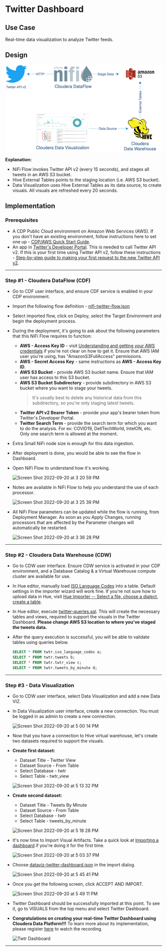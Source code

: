# Twitter Dashboard
## Use Case
Real-time data visualization to analyze Twitter feeds.

## Design
![Design - Twitter Dashboard](/assets/design-Twitter-dashboard.png)

**Explanation:**
- NiFi Flow invokes Twitter API v2 (every 15 seconds), and stages all tweets in an AWS S3 bucket.
- Hive External Tables points to the staging location (i.e. AWS S3 bucket).
- Data Visualization uses Hive External Tables as its data source, to create visuals. All visuals are refreshed every 20 seconds.

## Implementation
### Prerequisites
- A CDP Public Cloud environment on Amazon Web Services (AWS). If you don't have an existing environment, follow instructions here to set one up - [CDP/AWS Quick Start Guide](https://docs.cloudera.com/cdp-public-cloud/cloud/aws-quickstart/topics/mc-aws-quickstart.html).
- An app in [Twitter's Developer Portal](https://developer.twitter.com/en/portal/dashboard). This is needed to call Twitter API v2. If this is your first time using Twitter API v2, follow these instructions - [Step-by-step guide to making your first request to the new Twitter API v2](https://developer.twitter.com/en/docs/tutorials/step-by-step-guide-to-making-your-first-request-to-the-twitter-api-v2).
---
### Step #1 - Cloudera DataFlow (CDF)
- Go to CDF user interface, and ensure CDF service is enabled in your CDP environment.
- Import the following flow definition - [nifi-twitter-flow.json](/nifi-twitter-flow.json)
- Select imported flow, click on Deploy, select the Target Environment and begin the deployment process.
- During the deployment, it's going to ask about the following parameters that this NiFi Flow requires to function:
  - **AWS - Access Key ID** - visit [Understanding and getting your AWS credentials](https://docs.aws.amazon.com/general/latest/gr/aws-sec-cred-types.html) if you're not clear on how to get it. Ensure that AWS IAM user you're using, has "AmazonS3FullAccess" permissions.
  - **AWS - Secret Access Key** - same instructions as **AWS - Access Key ID**.
  - **AWS S3 Bucket** - provide AWS S3 bucket name. Ensure that IAM user has access to this S3 bucket.
  - **AWS S3 Bucket Subdirectory** - provide subdirectory in AWS S3 bucket where you want to stage your tweets. 
    > It's usually best to delete any historical data from this subdirectory, so you're only staging latest tweets.
  - **Twitter API v2 Bearer Token** - provide your app's bearer token from Twitter's Developer Portal.
  - **Twitter Search Term** - provide the search term for which you want to do the analysis. For ex: COVID19, DellTechWorld, IntelON, etc. Only one search term is allowed at the moment.
- Extra Small NiFi node size is enough for this data ingestion.
- After deployment is done, you would be able to see the flow in Dashboard.
- Open NiFi Flow to understand how it's working.

  ![Screen Shot 2022-09-20 at 3 20 59 PM](https://user-images.githubusercontent.com/2523891/191375477-84262a11-622f-4026-bfac-ac908c2d8931.png)
- Notes are available in NiFi Flow to help you understand the use of each processor.

  ![Screen Shot 2022-09-20 at 3 25 39 PM](https://user-images.githubusercontent.com/2523891/191375811-dd24c63e-911e-4bf0-bc67-1b531021fb7f.png)
- All NiFi Flow parameters can be updated while the flow is running, from Deployment Manager. As soon as you Apply Changes, running processors that are affected by the Parameter changes will automatically be restarted.

  ![Screen Shot 2022-09-20 at 3 36 28 PM](https://user-images.githubusercontent.com/2523891/191377135-4317c855-4afd-4704-bd1e-45e7bdc811f9.png)
---
### Step #2 - Cloudera Data Warehouse (CDW)
- Go to CDW user interface. Ensure CDW service is activated in your CDP environment, and a Database Catalog & a Virtual Warehouse compute cluster are available for use.
- In Hue editor, manually load [ISO Language Codes](/data/ISO%20Language%20Codes.csv) into a table. Default settings in the importer wizard will work fine. If you're not sure how to upload data in Hue, visit [Hue Importer -- Select a file, choose a dialect, create a table](https://gethue.com/blog/2021-05-26-improved-hue-importer-select-a-file-choose-a-dialect-create-a-table/).
- In Hue editor, execute [twitter-queries.sql](/twitter-queries.sql). This will create the necessary tables and views, required to support the visuals in the Twitter Dashboard. **Please change AWS S3 location to where you've staged the tweets data.**
- After the query execution is successful, you will be able to validate tables using queries below.

  ```sql
  SELECT * FROM twtr.iso_language_codes a;
  SELECT * FROM twtr.tweets b;
  SELECT * FROM twtr.twtr_view c;
  SELECT * FROM twtr.tweets_by_minute d;
  ```
---
### Step #3 - Data Visualization
- Go to CDW user interface, select Data Visualization and add a new Data VIZ.
- In Data Visualization user interface, create a new connection. You must be logged in as admin to create a new connection.

  ![Screen Shot 2022-09-20 at 5 00 14 PM](https://user-images.githubusercontent.com/2523891/191385311-01144e7c-63c4-4a4d-9334-204411f048d4.png)
- Now that you have a connection to Hive virtual warehouse, let's create two datasets required to support the visuals.
- **Create first dataset:**
  - Dataset Title - Twitter View
  - Dataset Source - From Table
  - Select Database - twtr
  - Select Table - twtr_view

  ![Screen Shot 2022-09-20 at 5 13 32 PM](https://user-images.githubusercontent.com/2523891/191386839-de3ae0e1-8da5-487e-bb96-8811c1b7e1eb.png)
- **Create second dataset:**
  - Dataset Title - Tweets By Minute
  - Dataset Source - From Table
  - Select Database - twtr
  - Select Table - tweets_by_minute

  ![Screen Shot 2022-09-20 at 5 18 28 PM](https://user-images.githubusercontent.com/2523891/191387159-9fae6ddb-17f1-409c-922b-b23b7a9479ba.png)
- It's now time to Import Visual Artifacts. Take a quick look at [Importing a dashboard](https://docs.cloudera.com/data-visualization/7/howto-dashboards/topics/viz-import-dashboard.html) if you're doing it for the first time. 

  ![Screen Shot 2022-09-20 at 5 03 37 PM](https://user-images.githubusercontent.com/2523891/191385727-13514315-05e8-493c-adf6-37e6ef3521c5.png)
- Choose [dataviz-twitter-dashboard.json](/dataviz-twitter-dashboard.json) in the import dialog.

  ![Screen Shot 2022-09-20 at 5 45 41 PM](https://user-images.githubusercontent.com/2523891/191389616-45bda939-8a41-489f-8547-0d1ad8101bdd.png)
- Once you get the following screen, click ACCEPT AND IMPORT.

  ![Screen Shot 2022-09-20 at 5 49 11 PM](https://user-images.githubusercontent.com/2523891/191389977-158e90ad-32b1-41e1-b31a-058648e1ebe1.png)
- Twitter Dashboard should be successfully imported at this point. To see it, go to VISUALS from the top menu and select Twitter Dashboard.
- **Congratulations on creating your real-time Twitter Dashboard using Cloudera Data Platform!!!** To learn more about its implementation, please register [here](https://attend.cloudera.com/skillupseriesoctober20) to watch the recording.
  
  ![Twtr Dashboard](https://user-images.githubusercontent.com/2523891/191391831-2347602b-02b3-46dc-889f-ea178d3a1b27.png)
---
